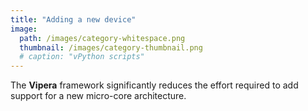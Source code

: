 ```yaml
---
title: "Adding a new device"
image: 
  path: /images/category-whitespace.png
  thumbnail: /images/category-thumbnail.png
  # caption: "vPython scripts"
---
```


The **Vipera** framework significantly reduces the effort required to add support for a new micro-core architecture. 
